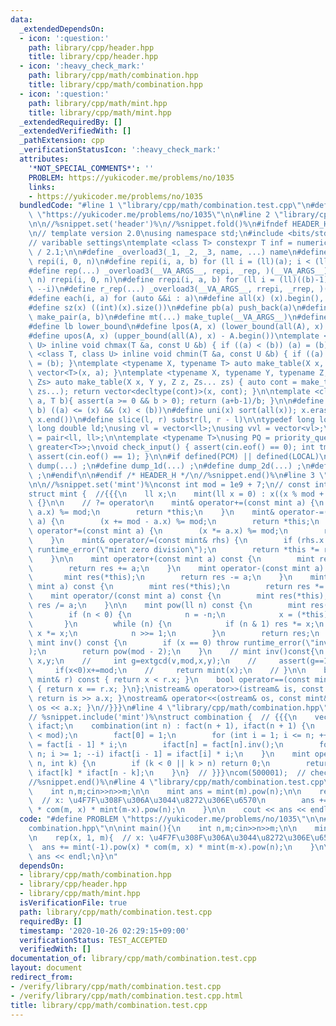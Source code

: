 ```yaml
---
data:
  _extendedDependsOn:
  - icon: ':question:'
    path: library/cpp/header.hpp
    title: library/cpp/header.hpp
  - icon: ':heavy_check_mark:'
    path: library/cpp/math/combination.hpp
    title: library/cpp/math/combination.hpp
  - icon: ':question:'
    path: library/cpp/math/mint.hpp
    title: library/cpp/math/mint.hpp
  _extendedRequiredBy: []
  _extendedVerifiedWith: []
  _pathExtension: cpp
  _verificationStatusIcon: ':heavy_check_mark:'
  attributes:
    '*NOT_SPECIAL_COMMENTS*': ''
    PROBLEM: https://yukicoder.me/problems/no/1035
    links:
    - https://yukicoder.me/problems/no/1035
  bundledCode: "#line 1 \"library/cpp/math/combination.test.cpp\"\n#define PROBLEM\
    \ \"https://yukicoder.me/problems/no/1035\"\n\n#line 2 \"library/cpp/header.hpp\"\
    \n\n//%snippet.set('header')%\n//%snippet.fold()%\n#ifndef HEADER_H\n#define HEADER_H\n\
    \n// template version 2.0\nusing namespace std;\n#include <bits/stdc++.h>\n\n\
    // varibable settings\ntemplate <class T> constexpr T inf = numeric_limits<T>::max()\
    \ / 2.1;\n\n#define _overload3(_1, _2, _3, name, ...) name\n#define _rep(i, n)\
    \ repi(i, 0, n)\n#define repi(i, a, b) for (ll i = (ll)(a); i < (ll)(b); ++i)\n\
    #define rep(...) _overload3(__VA_ARGS__, repi, _rep, )(__VA_ARGS__)\n#define _rrep(i,\
    \ n) rrepi(i, 0, n)\n#define rrepi(i, a, b) for (ll i = (ll)((b)-1); i >= (ll)(a);\
    \ --i)\n#define r_rep(...) _overload3(__VA_ARGS__, rrepi, _rrep, )(__VA_ARGS__)\n\
    #define each(i, a) for (auto &&i : a)\n#define all(x) (x).begin(), (x).end()\n\
    #define sz(x) ((int)(x).size())\n#define pb(a) push_back(a)\n#define mp(a, b)\
    \ make_pair(a, b)\n#define mt(...) make_tuple(__VA_ARGS__)\n#define ub upper_bound\n\
    #define lb lower_bound\n#define lpos(A, x) (lower_bound(all(A), x) - A.begin())\n\
    #define upos(A, x) (upper_bound(all(A), x) - A.begin())\ntemplate <class T, class\
    \ U> inline void chmax(T &a, const U &b) { if ((a) < (b)) (a) = (b); }\ntemplate\
    \ <class T, class U> inline void chmin(T &a, const U &b) { if ((a) > (b)) (a)\
    \ = (b); }\ntemplate <typename X, typename T> auto make_table(X x, T a) { return\
    \ vector<T>(x, a); }\ntemplate <typename X, typename Y, typename Z, typename...\
    \ Zs> auto make_table(X x, Y y, Z z, Zs... zs) { auto cont = make_table(y, z,\
    \ zs...); return vector<decltype(cont)>(x, cont); }\n\ntemplate <class T> T cdiv(T\
    \ a, T b){ assert(a >= 0 && b > 0); return (a+b-1)/b; }\n\n#define is_in(x, a,\
    \ b) ((a) <= (x) && (x) < (b))\n#define uni(x) sort(all(x)); x.erase(unique(all(x)),\
    \ x.end())\n#define slice(l, r) substr(l, r - l)\n\ntypedef long long ll;\ntypedef\
    \ long double ld;\nusing vl = vector<ll>;\nusing vvl = vector<vl>;\nusing pll\
    \ = pair<ll, ll>;\n\ntemplate <typename T>\nusing PQ = priority_queue<T, vector<T>,\
    \ greater<T>>;\nvoid check_input() { assert(cin.eof() == 0); int tmp; cin >> tmp;\
    \ assert(cin.eof() == 1); }\n\n#if defined(PCM) || defined(LOCAL)\n#else\n#define\
    \ dump(...) ;\n#define dump_1d(...) ;\n#define dump_2d(...) ;\n#define cerrendl\
    \ ;\n#endif\n\n#endif /* HEADER_H */\n//%snippet.end()%\n#line 3 \"library/cpp/math/mint.hpp\"\
    \n\n//%snippet.set('mint')%\nconst int mod = 1e9 + 7;\n// const int mod = 998244353;\n\
    struct mint {  //{{{\n    ll x;\n    mint(ll x = 0) : x((x % mod + mod) % mod)\
    \ {}\n\n    // ?= operator\n    mint& operator+=(const mint a) {\n        (x +=\
    \ a.x) %= mod;\n        return *this;\n    }\n    mint& operator-=(const mint\
    \ a) {\n        (x += mod - a.x) %= mod;\n        return *this;\n    }\n    mint&\
    \ operator*=(const mint a) {\n        (x *= a.x) %= mod;\n        return *this;\n\
    \    }\n    mint& operator/=(const mint& rhs) {\n        if (rhs.x == 0) throw\
    \ runtime_error(\"mint zero division\");\n        return *this *= rhs.inv();\n\
    \    }\n\n    mint operator+(const mint a) const {\n        mint res(*this);\n\
    \        return res += a;\n    }\n    mint operator-(const mint a) const {\n \
    \       mint res(*this);\n        return res -= a;\n    }\n    mint operator*(const\
    \ mint a) const {\n        mint res(*this);\n        return res *= a;\n    }\n\
    \    mint operator/(const mint a) const {\n        mint res(*this);\n        return\
    \ res /= a;\n    }\n\n    mint pow(ll n) const {\n        mint res(1), x(*this);\n\
    \        if (n < 0) {\n            n = -n;\n            x = (*this).inv();\n \
    \       }\n        while (n) {\n            if (n & 1) res *= x;\n           \
    \ x *= x;\n            n >>= 1;\n        }\n        return res;\n    }\n\n   \
    \ mint inv() const {\n        if (x == 0) throw runtime_error(\"inv does not exist\"\
    );\n        return pow(mod - 2);\n    }\n    // mint inv()const{\n    //     int\
    \ x,y;\n    //     int g=extgcd(v,mod,x,y);\n    //     assert(g==1);\n    //\
    \     if(x<0)x+=mod;\n    //     return mint(x);\n    // }\n\n    bool operator<(const\
    \ mint& r) const { return x < r.x; }\n    bool operator==(const mint& r) const\
    \ { return x == r.x; }\n};\nistream& operator>>(istream& is, const mint& a) {\
    \ return is >> a.x; }\nostream& operator<<(ostream& os, const mint& a) { return\
    \ os << a.x; }\n//}}}\n#line 4 \"library/cpp/math/combination.hpp\"\n\n//%snippet.set('combination')%\n\
    // %snippet.include('mint')%\nstruct combination {  // {{{\n    vector<mint> fact,\
    \ ifact;\n    combination(int n) : fact(n + 1), ifact(n + 1) {\n        assert(n\
    \ < mod);\n        fact[0] = 1;\n        for (int i = 1; i <= n; ++i) fact[i]\
    \ = fact[i - 1] * i;\n        ifact[n] = fact[n].inv();\n        for (int i =\
    \ n; i >= 1; --i) ifact[i - 1] = ifact[i] * i;\n    }\n    mint operator()(int\
    \ n, int k) {\n        if (k < 0 || k > n) return 0;\n        return fact[n] *\
    \ ifact[k] * ifact[n - k];\n    }\n}  // }}}\ncom(500001);  // check this is enough\n\
    //%snippet.end()%\n#line 4 \"library/cpp/math/combination.test.cpp\"\n\nint main(){\n\
    \    int n,m;cin>>n>>m;\n\n    mint ans = mint(m).pow(n);\n\n    rep(x, 1, m){\
    \  // x: \u4F7F\u308F\u306A\u3044\u8272\u306E\u6570\n        ans += mint(-1).pow(x)\
    \ * com(m, x) * mint(m-x).pow(n);\n    }\n\n    cout << ans << endl;\n}\n"
  code: "#define PROBLEM \"https://yukicoder.me/problems/no/1035\"\n\n#include \"\
    combination.hpp\"\n\nint main(){\n    int n,m;cin>>n>>m;\n\n    mint ans = mint(m).pow(n);\n\
    \n    rep(x, 1, m){  // x: \u4F7F\u308F\u306A\u3044\u8272\u306E\u6570\n      \
    \  ans += mint(-1).pow(x) * com(m, x) * mint(m-x).pow(n);\n    }\n\n    cout <<\
    \ ans << endl;\n}\n"
  dependsOn:
  - library/cpp/math/combination.hpp
  - library/cpp/header.hpp
  - library/cpp/math/mint.hpp
  isVerificationFile: true
  path: library/cpp/math/combination.test.cpp
  requiredBy: []
  timestamp: '2020-10-26 02:29:15+09:00'
  verificationStatus: TEST_ACCEPTED
  verifiedWith: []
documentation_of: library/cpp/math/combination.test.cpp
layout: document
redirect_from:
- /verify/library/cpp/math/combination.test.cpp
- /verify/library/cpp/math/combination.test.cpp.html
title: library/cpp/math/combination.test.cpp
---
```

